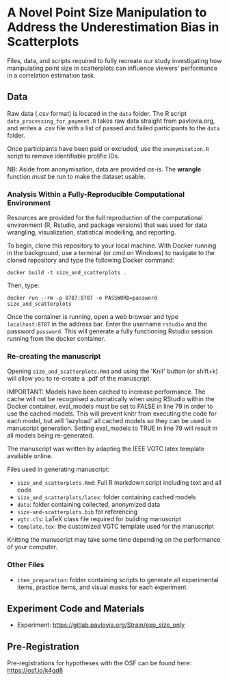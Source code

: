 # A Novel Point Size Manipulation to Address the Underestimation Bias in Scatterplots

Files, data, and scripts required to fully recreate our study investigating how manipulating point size in scatterplots can influence viewers' performance in a correlation estimation task.

## Data

Raw data (.csv format) is located in the `data` folder. The R script `data_processing_for_payment.R` takes raw data straight from pavlovia.org, and writes a .csv file with a list of passed and failed participants to the `data` folder.

Once participants have been paid or excluded, use the `anonymisation.R` script to remove identifiable prolific IDs.

NB: Aside from anonymisation, data are provided *as-is*. The **wrangle** function *must* be run to make the dataset usable.

### Analysis Within a Fully-Reproducible Computational Environment

Resources are provided for the full reproduction of the computational environment (R, Rstudio, and package versions) that was used for data wrangling, visualization, statistical modelling, and reporting.

To begin, clone this repository to your local machine. With Docker running in the background, use a terminal (or cmd on Windows) to navigate to the cloned repository and type the following Docker command:

```docker build -t size_and_scatterplots .```

Then, type:

```docker run --rm -p 8787:8787 -e PASSWORD=password size_and_scatterplots```

Once the container is running, open a web browser and type `localhost:8787` in the address bar. Enter the username `rstudio` and the password `password`. This will generate a fully functioning Rstudio session running from the docker container.

### Re-creating the manuscript

Opening `size_and_scatterplots.Rmd` and using the 'Knit' button (or shift+k) will allow you to re-create a .pdf of the manuscript.

IMPORTANT: Models have been cached to increase performance. The cache will not be recognised automatically when using RStudio within the Docker container. eval_models must be set to FALSE in line 79 in order to use the cached models. This will prevent knitr from executing the code for each model, but will 'lazyload' all cached models so they can be used in manuscript generation. Setting eval_models to TRUE in line 79 will result in all models being re-generated.

The manuscript was written by adapting the IEEE VGTC latex template available online.

Files used in generating manuscript:

 - `size_and_scatterplots.Rmd`: Full R markdown script including text and all code
 - `size_and_scatterplots/latex`: folder containing cached models
 - `data`: folder containing collected, anonymized data
 - `size-and-scatterplots.bib` for referencing
 - `vgtc.cls`: LaTeX class file required for building manuscript
 - `template.tex`: the customized VGTC template used for the manuscript

Knitting the manuscript may take some time depending on the performance of your computer.

### Other Files

 - `item_preparation`: folder containing scripts to generate all experimental items, practice items, and visual masks for each experiment

## Experiment Code and Materials

 - Experiment: https://gitlab.pavlovia.org/Strain/exp_size_only
 
## Pre-Registration

Pre-registrations for hypotheses with the OSF can be found here: https://osf.io/k4gd8